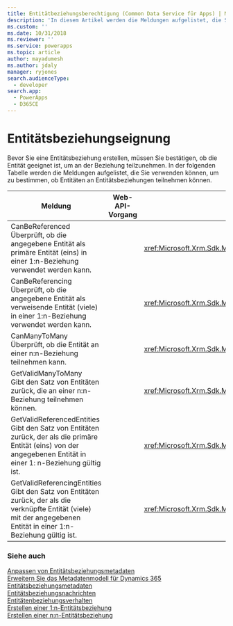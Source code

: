 ```yaml
---
title: Entitätbeziehungsberechtigung (Common Data Service für Apps) | Microsoft Docs
description: 'In diesem Artikel werden die Meldungen aufgelistet, die Sie verwenden können, um zu bestimmen, ob Entitäten an Entitätsbeziehungen teilnehmen können.'
ms.custom: ''
ms.date: 10/31/2018
ms.reviewer: ''
ms.service: powerapps
ms.topic: article
author: mayadumesh
ms.author: jdaly
manager: ryjones
search.audienceType:
  - developer
search.app:
  - PowerApps
  - D365CE
---
```

# <a name="entity-relationship-eligibility"></a>Entitätsbeziehungseignung

Bevor Sie eine Entitätsbeziehung erstellen, müssen Sie bestätigen, ob die Entität geeignet ist, um an der Beziehung teilzunehmen. In der folgenden Tabelle werden die Meldungen aufgelistet, die Sie verwenden können, um zu bestimmen, ob Entitäten an Entitätsbeziehungen teilnehmen können.  
  
|Meldung|Web-API-Vorgang|SDK-Assembly|  
|-------------|-----------------|----------------|  
|CanBeReferenced</br>Überprüft, ob die angegebene Entität als primäre Entität (eins) in einer 1:n-Beziehung verwendet werden kann.|<xref href="Microsoft.Dynamics.CRM.CanBeReferenced?text=CanBeReferenced Action" />|<xref:Microsoft.Xrm.Sdk.Messages.CanBeReferencedRequest>|  
|CanBeReferencing</br>Überprüft, ob die angegebene Entität als verweisende Entität (viele) in einer 1:n-Beziehung verwendet werden kann.|<xref href="Microsoft.Dynamics.CRM.CanBeReferencing?text=CanBeReferencing Action" />|<xref:Microsoft.Xrm.Sdk.Messages.CanBeReferencingRequest>|  
|CanManyToMany</br>Überprüft, ob die Entität an einer n:n-Beziehung teilnehmen kann.|<xref href="Microsoft.Dynamics.CRM.CanManyToMany?text=CanManyToMany Action" />|<xref:Microsoft.Xrm.Sdk.Messages.CanManyToManyRequest>|  
|GetValidManyToMany</br>Gibt den Satz von Entitäten zurück, die an einer n:n-Beziehung teilnehmen können.|<xref href="Microsoft.Dynamics.CRM.GetValidManyToMany?text=GetValidManyToMany Function" />|<xref:Microsoft.Xrm.Sdk.Messages.GetValidManyToManyRequest>|  
|GetValidReferencedEntities</br>Gibt den Satz von Entitäten zurück, der als die primäre Entität (eins) von der angegebenen Entität in einer 1: n-Beziehung gültig ist.|<xref href="Microsoft.Dynamics.CRM.GetValidReferencedEntities?text=GetValidReferencedEntities Function" />|<xref:Microsoft.Xrm.Sdk.Messages.GetValidReferencedEntitiesRequest>|  
|GetValidReferencingEntities</br>Gibt den Satz von Entitäten zurück, der als die verknüpfte Entität (viele) mit der angegebenen Entität in einer 1:n-Beziehung gültig ist.|<xref href="Microsoft.Dynamics.CRM.GetValidReferencingEntities?text=GetValidReferencingEntities Function" />|<xref:Microsoft.Xrm.Sdk.Messages.GetValidReferencingEntitiesRequest>|  
  
### <a name="see-also"></a>Siehe auch  
 [Anpassen von Entitätsbeziehungsmetadaten](/dynamics365/customer-engagement/developer/customize-entity-relationship-metadata)   
 [Erweitern Sie das Metadatenmodell für Dynamics 365](/dynamics365/customer-engagement/developer/org-service/use-organization-service-metadata)   
 [Entitätsbeziehungsmetadaten](/dynamics365/customer-engagement/developer/customize-entity-relationship-metadata)   
 [Entitätsbeziehungsnachrichten](entity-relationship-metadata-messages.md)   
 [Entitätenbeziehungsverhalten](/dynamics365/customer-engagement/developer/entity-relationship-behavior)   
 [Erstellen einer 1:n-Entitätsbeziehung](/dynamics365/customer-engagement/developer/org-service/create-retrieve-entity-relationships#BKMK_Create1NEntityRelationship)   
 [Erstellen einer n:n-Entitätsbeziehung](/dynamics365/customer-engagement/developer/org-service/create-retrieve-entity-relationships#BKMK_CreateNNEntityRelationship)
